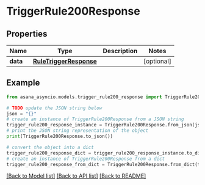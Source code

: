 # TriggerRule200Response


## Properties

Name | Type | Description | Notes
------------ | ------------- | ------------- | -------------
**data** | [**RuleTriggerResponse**](RuleTriggerResponse.md) |  | [optional] 

## Example

```python
from asana_asyncio.models.trigger_rule200_response import TriggerRule200Response

# TODO update the JSON string below
json = "{}"
# create an instance of TriggerRule200Response from a JSON string
trigger_rule200_response_instance = TriggerRule200Response.from_json(json)
# print the JSON string representation of the object
print(TriggerRule200Response.to_json())

# convert the object into a dict
trigger_rule200_response_dict = trigger_rule200_response_instance.to_dict()
# create an instance of TriggerRule200Response from a dict
trigger_rule200_response_from_dict = TriggerRule200Response.from_dict(trigger_rule200_response_dict)
```
[[Back to Model list]](../README.md#documentation-for-models) [[Back to API list]](../README.md#documentation-for-api-endpoints) [[Back to README]](../README.md)


